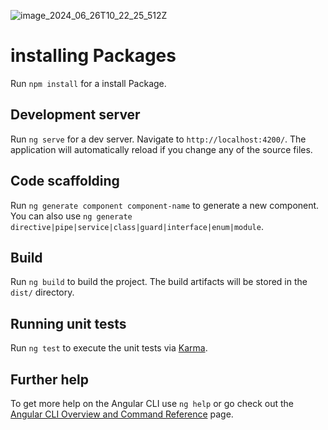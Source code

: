 ![image_2024_06_26T10_22_25_512Z](https://github.com/Rushit009/SampleTimeTable/assets/73434730/ca191b45-7391-4f18-9198-7f37104698d5)
# installing Packages
Run `npm install` for a install Package.
## Development server

Run `ng serve` for a dev server. Navigate to `http://localhost:4200/`. The application will automatically reload if you change any of the source files.

## Code scaffolding

Run `ng generate component component-name` to generate a new component. You can also use `ng generate directive|pipe|service|class|guard|interface|enum|module`.

## Build

Run `ng build` to build the project. The build artifacts will be stored in the `dist/` directory.

## Running unit tests

Run `ng test` to execute the unit tests via [Karma](https://karma-runner.github.io).

## Further help

To get more help on the Angular CLI use `ng help` or go check out the [Angular CLI Overview and Command Reference](https://angular.io/cli) page.
